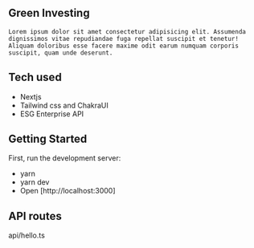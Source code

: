 ## Green Investing

    Lorem ipsum dolor sit amet consectetur adipisicing elit. Assumenda dignissimos vitae repudiandae fuga repellat suscipit et tenetur! Aliquam doloribus esse facere maxime odit earum numquam corporis suscipit, quam unde deserunt.

## Tech used

- Nextjs
- Tailwind css and ChakraUI
- ESG Enterprise API

## Getting Started

First, run the development server:

- yarn
- yarn dev
- Open [http://localhost:3000]

## API routes

api/hello.ts
